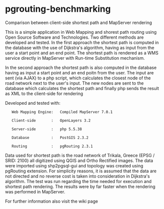 # pgrouting-benchmarking
Comparison between client-side shortest path and MapServer rendering

This is a simple application in Web Mapping and shorest path routing using Open Source Software and Technologies. Two different methods are developed and tested. In the first approach the shortest path is computed in the database with the use of Dijkstra's algorithm, having as input from the user a start point and an end point. The shortest path is rendered as a WMS service directly in MapServer with Run-time Substitution mechanism.

In the second approach the shortest path is also computed in the database having as input a start point and an end poitn from the user. The input are sent (via AJAX) to a php script, which calculates the closest node of the road network next to the user's input. The new nodes are sent to the database which calculates the shortest path and finally php sends the result as XML to the client-side for rendering

Developed and tested with:
   
       Web Μapping Εngine:   Compiled MapServer 7.0.1 
	
       Client-side       :   OpenLayers 3.2
	
       Server-side       :   php 5.5.38
	
       Database          :   PostGIS 2.3.2
	
       Routing           :   pgRouting 2.3.1
       
       

Data used for shortest path is the road network of Trikala, Greece (EPSG / SRID: 2100) all digitized using QGIS and Ortho Rectified images.
The data were imported using shp2pgsql-gui and topology was created using pgRouting extension. For simplicity reasons, it is assumed that the data are not directed and no reverse cost is taken into consideration in Dijkstra's algorithm. 
The test was run regarding the time needed for execution and shortest path rendering. The results were by far faster when the rendering was performed in MapServer. 


For further information also visit the wiki page
